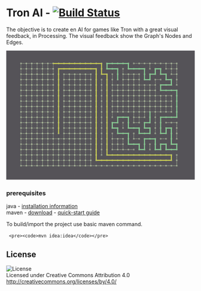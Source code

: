 # Tron AI - [![Build Status](https://travis-ci.org/TristanBrismontier/TronAI.svg?branch=master)](https://travis-ci.org/TristanBrismontier/TronAI)

The objective is to create en AI for games like Tron with a great visual feedback, in Processing.
The visual feedback show the Graph's Nodes and Edges.

![preview](https://github.com/TristanBrismontier/TronAI/blob/master/data/tron.png)

### prerequisites
java - [installation information](http://docs.oracle.com/javase/8/docs/technotes/guides/install/install_overview.html)<br/>
maven - [download](http://maven.apache.org/download.cgi) -
[quick-start guide](http://maven.apache.org/run-maven/index.html#Quick_Start)<br/>

To build/import the project use basic maven command.

     <pre><code>mvn idea:idea</code></pre>
  
  License
---------
![License](https://i.creativecommons.org/l/by/4.0/88x31.png)<br />
Licensed under Creative Commons Attribution 4.0<br />
http://creativecommons.org/licenses/by/4.0/<br />



